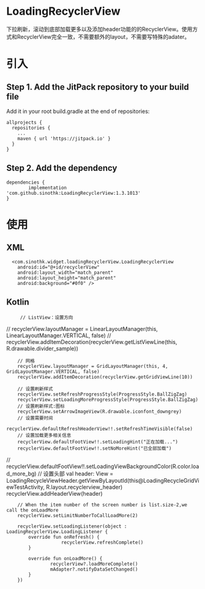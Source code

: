 # LoadingRecyclerView
下拉刷新，滚动到底部加载更多以及添加header功能的的RecyclerView。使用方式和RecyclerView完全一致，不需要额外的layout，不需要写特殊的adater。 

# 引入

## Step 1. Add the JitPack repository to your build file
  Add it in your root build.gradle at the end of repositories:

    allprojects {
      repositories {
        ...
        maven { url 'https://jitpack.io' }
      }
    }
  
## Step 2. Add the dependency

    dependencies {
            implementation 'com.github.sinothk:LoadingRecyclerView:1.3.1013'
    }

# 使用
  ## XML
      <com.sinothk.widget.loadingRecyclerView.LoadingRecyclerView
        android:id="@+id/recyclerView"
        android:layout_width="match_parent"
        android:layout_height="match_parent"
        android:background="#0f0" />
        
  ## Kotlin
    
         // ListView：设置方向
//        recyclerView.layoutManager = LinearLayoutManager(this, LinearLayoutManager.VERTICAL, false)
//        recyclerView.addItemDecoration(recyclerView.getListViewLine(this, R.drawable.divider_sample))

        // 网格
        recyclerView.layoutManager = GridLayoutManager(this, 4, GridLayoutManager.VERTICAL, false)
        recyclerView.addItemDecoration(recyclerView.getGridViewLine(10))

        // 设置刷新样式
        recyclerView.setRefreshProgressStyle(ProgressStyle.BallZigZag)
        recyclerView.setLoadingMoreProgressStyle(ProgressStyle.BallZigZag)
        // 设置刷新样式:图标
        recyclerView.setArrowImageView(R.drawable.iconfont_downgrey)
        // 设置需要时间
        recyclerView.defaultRefreshHeaderView!!.setRefreshTimeVisible(false)
        // 设置加载更多相关信息
        recyclerView.defaultFootView!!.setLoadingHint("正在加载...")
        recyclerView.defaultFootView!!.setNoMoreHint("已全部加载")
//        recyclerView.defaultFootView!!.setLoadingViewBackgroundColor(R.color.load_more_bg)
        // 设置头部
        val header: View = LoadingRecycleViewHeader.getViewByLayoutId(this@LoadingRecycleGridViewTestActivity, R.layout.recyclerview_header)
        recyclerView.addHeaderView(header)

        // When the item number of the screen number is list.size-2,we call the onLoadMore
        recyclerView.setLimitNumberToCallLoadMore(2)

        recyclerView.setLoadingListener(object : LoadingRecyclerView.LoadingListener {
            override fun onRefresh() {
                        recyclerView.refreshComplete()
            }

            override fun onLoadMore() {
                    recyclerView?.loadMoreComplete()
                    mAdapter?.notifyDataSetChanged()
            }
        })
    

